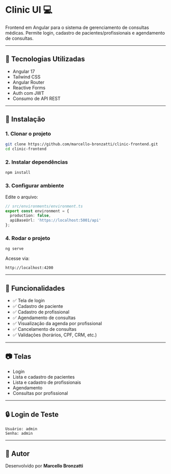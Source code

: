# Clinic UI 💻

Frontend em Angular para o sistema de gerenciamento de consultas médicas. Permite login, cadastro de pacientes/profissionais e agendamento de consultas.

---

## 🧰 Tecnologias Utilizadas

- Angular 17
- Tailwind CSS
- Angular Router
- Reactive Forms
- Auth com JWT
- Consumo de API REST

---

## 💾 Instalação

### 1. Clonar o projeto

```bash
git clone https://github.com/marcello-bronzatti/clinic-frontend.git
cd clinic-frontend
```

### 2. Instalar dependências

```bash
npm install
```

### 3. Configurar ambiente

Edite o arquivo:

```ts
// src/environments/environment.ts
export const environment = {
  production: false,
  apiBaseUrl: 'https://localhost:5001/api'
};
```

### 4. Rodar o projeto

```bash
ng serve
```

Acesse via:
```
http://localhost:4200
```

---

## 🧪 Funcionalidades

- ✅ Tela de login
- ✅ Cadastro de paciente
- ✅ Cadastro de profissional
- ✅ Agendamento de consultas
- ✅ Visualização da agenda por profissional
- ✅ Cancelamento de consultas
- ✅ Validações (horários, CPF, CRM, etc.)

---

## 📷 Telas

- Login
- Lista e cadastro de pacientes
- Lista e cadastro de profissionais
- Agendamento
- Consultas por profissional

---

## 🔒 Login de Teste

```text
Usuário: admin
Senha: admin
```

---

## 📄 Autor

Desenvolvido por **Marcello Bronzatti**
